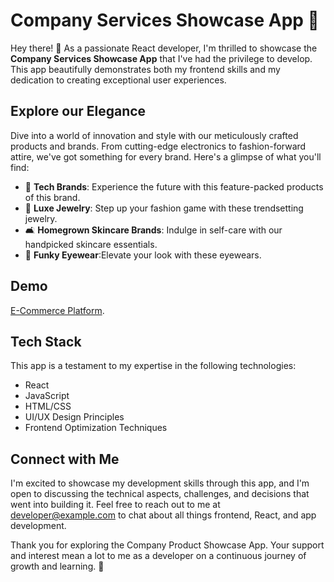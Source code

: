 # Company Services Showcase App 🚀

Hey there! 👋 As a passionate React developer, I'm thrilled to showcase the **Company Services Showcase App** that I've had the privilege to develop. This app beautifully demonstrates both my frontend skills and my dedication to creating exceptional user experiences.

## Explore our Elegance

Dive into a world of innovation and style with our meticulously crafted products and brands. From cutting-edge electronics to fashion-forward attire, we've got something for every brand. Here's a glimpse of what you'll find:

- 📱 **Tech Brands**: Experience the future with this feature-packed products of this brand.
- 👟 **Luxe Jewelry**: Step up your fashion game with these trendsetting jewelry.
- 🛋️ **Homegrown Skincare Brands**: Indulge in self-care with our handpicked skincare essentials.
- 💆 **Funky Eyewear**:Elevate your look with these eyewears. 

## Demo

[E-Commerce Platform](https://www.companyecommerce.com).

## Tech Stack

This app is a testament to my expertise in the following technologies:

- React
- JavaScript
- HTML/CSS
- UI/UX Design Principles
- Frontend Optimization Techniques

## Connect with Me

I'm excited to showcase my development skills through this app, and I'm open to discussing the technical aspects, challenges, and decisions that went into building it. Feel free to reach out to me at developer@example.com to chat about all things frontend, React, and app development.

Thank you for exploring the Company Product Showcase App. Your support and interest mean a lot to me as a developer on a continuous journey of growth and learning. 🙌
